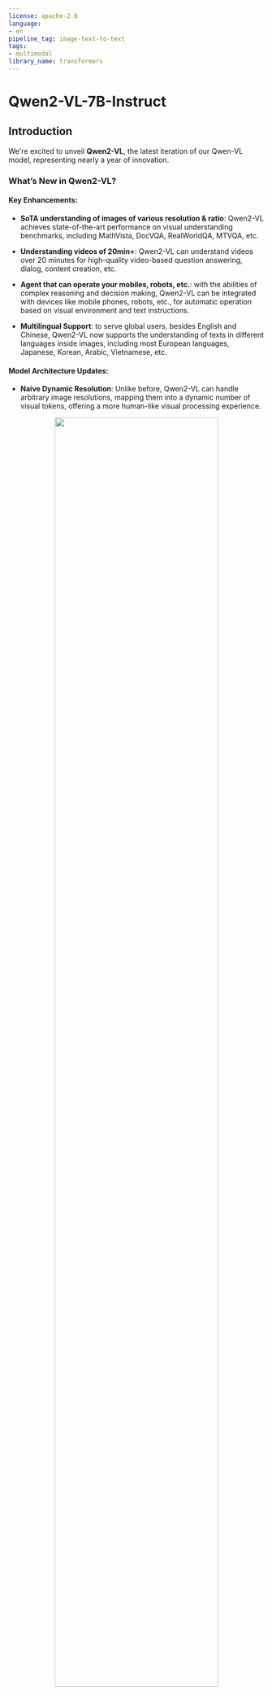```yaml
---
license: apache-2.0
language:
- en
pipeline_tag: image-text-to-text
tags:
- multimodal
library_name: transformers
---
```


# Qwen2-VL-7B-Instruct

## Introduction

We're excited to unveil **Qwen2-VL**, the latest iteration of our Qwen-VL model, representing nearly a year of innovation.

### What’s New in Qwen2-VL?

#### Key Enhancements:


* **SoTA understanding of images of various resolution & ratio**: Qwen2-VL achieves state-of-the-art performance on visual understanding benchmarks, including MathVista, DocVQA, RealWorldQA, MTVQA, etc.

* **Understanding videos of 20min+**: Qwen2-VL can understand videos over 20 minutes for high-quality video-based question answering, dialog, content creation, etc.

* **Agent that can operate your mobiles, robots, etc.**: with the abilities of complex reasoning and decision making, Qwen2-VL can be integrated with devices like mobile phones, robots, etc., for automatic operation based on visual environment and text instructions.

* **Multilingual Support**: to serve global users, besides English and Chinese, Qwen2-VL now supports the understanding of texts in different languages inside images, including most European languages, Japanese, Korean, Arabic, Vietnamese, etc.


#### Model Architecture Updates:

* **Naive Dynamic Resolution**: Unlike before, Qwen2-VL can handle arbitrary image resolutions, mapping them into a dynamic number of visual tokens, offering a more human-like visual processing experience.

<p align="center">
    <img src="https://qianwen-res.oss-accelerate-overseas.aliyuncs.com/Qwen2-VL/qwen2_vl.jpg" width="80%"/>
<p>

* **Multimodal Rotary Position Embedding (M-ROPE)**: Decomposes positional embedding into parts to capture 1D textual, 2D visual, and 3D video positional information, enhancing its multimodal processing capabilities.

<p align="center">
    <img src="http://qianwen-res.oss-accelerate-overseas.aliyuncs.com/Qwen2-VL/mrope.png" width="80%"/>
<p>

We have three models with 2, 7 and 72 billion parameters. This repo contains the instruction-tuned 7B Qwen2-VL model. For more information, visit our [Blog](https://qwenlm.github.io/blog/qwen2-vl/) and [GitHub](https://github.com/QwenLM/Qwen2-VL).



## Evaluation

### Image Benchmarks

| Benchmark | InternVL2-8B | MiniCPM-V 2.6 | GPT-4o-mini | **Qwen2-VL-7B** |
| :--- | :---: | :---: | :---: | :---: |
| MMMU<sub>val</sub>  | 51.8 | 49.8 | **60**| 54.1 |
| DocVQA<sub>test</sub>  | 91.6 | 90.8 | - | **94.5** |
| InfoVQA<sub>test</sub>  | 74.8 | - |  - |**76.5** |
| ChartQA<sub>test</sub>  | **83.3** | - |- | 83.0 |
| TextVQA<sub>val</sub>  | 77.4 | 80.1 | -| **84.3** |
| OCRBench | 794 | **852** | 785 | 845 |
| MTVQA | - | -  | -| **26.3** |
| VCR<sub>en easy</sub>  | - | 73.88 | 83.60 | **89.70** |
| VCR<sub>zh easy</sub>  | - | 10.18| 1.10 | **59.94** | 
| RealWorldQA | 64.4 | - | - | **70.1** |
| MME<sub>sum</sub>   | 2210.3 | **2348.4** | 2003.4| 2326.8 |
| MMBench-EN<sub>test</sub>  | 81.7 | - | - | **83.0** |
| MMBench-CN<sub>test</sub>  | **81.2** | - | - |  80.5 |
| MMBench-V1.1<sub>test</sub>  | 79.4 | 78.0 | 76.0| **80.7** |
| MMT-Bench<sub>test</sub> | - | - | - |**63.7** |
| MMStar | **61.5** | 57.5 |  54.8 | 60.7 |
| MMVet<sub>GPT-4-Turbo</sub>  | 54.2 | 60.0 | **66.9** | 62.0 |
| HallBench<sub>avg</sub>  | 45.2 | 48.1 | 46.1| **50.6** |
| MathVista<sub>testmini</sub>  | 58.3 | **60.6** | 52.4 | 58.2 |
| MathVision  | - | -  | - | **16.3** |

### Video Benchmarks

| Benchmark | Internvl2-8B | LLaVA-OneVision-7B | MiniCPM-V 2.6 | **Qwen2-VL-7B** |
| :--- | :---: | :---: | :---: | :---: |
| MVBench | 66.4 | 56.7 | - | **67.0** |
| PerceptionTest<sub>test</sub> | - | 57.1 | - | **62.3** |
| EgoSchema<sub>test</sub>  | - | 60.1 | - | **66.7** |
| Video-MME<sub>wo/w subs</sub>  | 54.0/56.9 | 58.2/-  | 60.9/63.6 | **63.3**/**69.0** |




## Requirements
The code of Qwen2-VL has been in the latest Hugging face transformers and we advise you to build from source with command `pip install git+https://github.com/huggingface/transformers`, or you might encounter the following error:
```
KeyError: 'qwen2_vl'
```

## Quickstart
We offer a toolkit to help you handle various types of visual input more conveniently. This includes base64, URLs, and interleaved images and videos. You can install it using the following command:

```bash
pip install qwen-vl-utils
```

Here we show a code snippet to show you how to use the chat model with `transformers` and `qwen_vl_utils`:

```python
from transformers import Qwen2VLForConditionalGeneration, AutoTokenizer, AutoProcessor
from qwen_vl_utils import process_vision_info

# default: Load the model on the available device(s)
model = Qwen2VLForConditionalGeneration.from_pretrained(
    "Qwen/Qwen2-VL-7B-Instruct", torch_dtype="auto", device_map="auto"
)

# We recommend enabling flash_attention_2 for better acceleration and memory saving, especially in multi-image and video scenarios.
# model = Qwen2VLForConditionalGeneration.from_pretrained(
#     "Qwen/Qwen2-VL-7B-Instruct",
#     torch_dtype=torch.bfloat16,
#     attn_implementation="flash_attention_2",
#     device_map="auto",
# )

# default processer
processor = AutoProcessor.from_pretrained("Qwen/Qwen2-VL-7B-Instruct")

# The default range for the number of visual tokens per image in the model is 4-16384. You can set min_pixels and max_pixels according to your needs, such as a token count range of 256-1280, to balance speed and memory usage.
# min_pixels = 256*28*28
# max_pixels = 1280*28*28
# processor = AutoProcessor.from_pretrained("Qwen/Qwen2-VL-7B-Instruct", min_pixels=min_pixels, max_pixels=max_pixels)

messages = [
    {
        "role": "user",
        "content": [
            {
                "type": "image",
                "image": "https://qianwen-res.oss-cn-beijing.aliyuncs.com/Qwen-VL/assets/demo.jpeg",
            },
            {"type": "text", "text": "Describe this image."},
        ],
    }
]

# Preparation for inference
text = processor.apply_chat_template(
    messages, tokenize=False, add_generation_prompt=True
)
image_inputs, video_inputs = process_vision_info(messages)
inputs = processor(
    text=[text],
    images=image_inputs,
    videos=video_inputs,
    padding=True,
    return_tensors="pt",
)
inputs = inputs.to("cuda")

# Inference: Generation of the output
generated_ids = model.generate(**inputs, max_new_tokens=128)
generated_ids_trimmed = [
    out_ids[len(in_ids) :] for in_ids, out_ids in zip(inputs.input_ids, generated_ids)
]
output_text = processor.batch_decode(
    generated_ids_trimmed, skip_special_tokens=True, clean_up_tokenization_spaces=False
)
print(output_text)
```
<details>
<summary>Without qwen_vl_utils</summary>

```python
from PIL import Image
import requests
import torch
from torchvision import io
from typing import Dict
from transformers import Qwen2VLForConditionalGeneration, AutoTokenizer, AutoProcessor

# Load the model in half-precision on the available device(s)
model = Qwen2VLForConditionalGeneration.from_pretrained(
    "Qwen/Qwen2-VL-7B-Instruct", torch_dtype="auto", device_map="auto"
)
processor = AutoProcessor.from_pretrained("Qwen/Qwen2-VL-7B-Instruct")

# Image
url = "https://qianwen-res.oss-cn-beijing.aliyuncs.com/Qwen-VL/assets/demo.jpeg"
image = Image.open(requests.get(url, stream=True).raw)

conversation = [
    {
        "role": "user",
        "content": [
            {
                "type": "image",
            },
            {"type": "text", "text": "Describe this image."},
        ],
    }
]


# Preprocess the inputs
text_prompt = processor.apply_chat_template(conversation, add_generation_prompt=True)
# Excepted output: '<|im_start|>system\nYou are a helpful assistant.<|im_end|>\n<|im_start|>user\n<|vision_start|><|image_pad|><|vision_end|>Describe this image.<|im_end|>\n<|im_start|>assistant\n'

inputs = processor(
    text=[text_prompt], images=[image], padding=True, return_tensors="pt"
)
inputs = inputs.to("cuda")

# Inference: Generation of the output
output_ids = model.generate(**inputs, max_new_tokens=128)
generated_ids = [
    output_ids[len(input_ids) :]
    for input_ids, output_ids in zip(inputs.input_ids, output_ids)
]
output_text = processor.batch_decode(
    generated_ids, skip_special_tokens=True, clean_up_tokenization_spaces=True
)
print(output_text)
```
</details>
<details>
<summary>Multi image inference</summary>

```python
# Messages containing multiple images and a text query
messages = [
    {
        "role": "user",
        "content": [
            {"type": "image", "image": "file:///path/to/image1.jpg"},
            {"type": "image", "image": "file:///path/to/image2.jpg"},
            {"type": "text", "text": "Identify the similarities between these images."},
        ],
    }
]

# Preparation for inference
text = processor.apply_chat_template(
    messages, tokenize=False, add_generation_prompt=True
)
image_inputs, video_inputs = process_vision_info(messages)
inputs = processor(
    text=[text],
    images=image_inputs,
    videos=video_inputs,
    padding=True,
    return_tensors="pt",
)
inputs = inputs.to("cuda")

# Inference
generated_ids = model.generate(**inputs, max_new_tokens=128)
generated_ids_trimmed = [
    out_ids[len(in_ids) :] for in_ids, out_ids in zip(inputs.input_ids, generated_ids)
]
output_text = processor.batch_decode(
    generated_ids_trimmed, skip_special_tokens=True, clean_up_tokenization_spaces=False
)
print(output_text)
```
</details>

<details>
<summary>Video inference</summary>

```python
# Messages containing a images list as a video and a text query
messages = [
    {
        "role": "user",
        "content": [
            {
                "type": "video",
                "video": [
                    "file:///path/to/frame1.jpg",
                    "file:///path/to/frame2.jpg",
                    "file:///path/to/frame3.jpg",
                    "file:///path/to/frame4.jpg",
                ],
                "fps": 1.0,
            },
            {"type": "text", "text": "Describe this video."},
        ],
    }
]
# Messages containing a video and a text query
messages = [
    {
        "role": "user",
        "content": [
            {
                "type": "video",
                "video": "file:///path/to/video1.mp4",
                "max_pixels": 360 * 420,
                "fps": 1.0,
            },
            {"type": "text", "text": "Describe this video."},
        ],
    }
]

# Preparation for inference
text = processor.apply_chat_template(
    messages, tokenize=False, add_generation_prompt=True
)
image_inputs, video_inputs = process_vision_info(messages)
inputs = processor(
    text=[text],
    images=image_inputs,
    videos=video_inputs,
    padding=True,
    return_tensors="pt",
)
inputs = inputs.to("cuda")

# Inference
generated_ids = model.generate(**inputs, max_new_tokens=128)
generated_ids_trimmed = [
    out_ids[len(in_ids) :] for in_ids, out_ids in zip(inputs.input_ids, generated_ids)
]
output_text = processor.batch_decode(
    generated_ids_trimmed, skip_special_tokens=True, clean_up_tokenization_spaces=False
)
print(output_text)
```
</details>

<details>
<summary>Batch inference</summary>

```python
# Sample messages for batch inference
messages1 = [
    {
        "role": "user",
        "content": [
            {"type": "image", "image": "file:///path/to/image1.jpg"},
            {"type": "image", "image": "file:///path/to/image2.jpg"},
            {"type": "text", "text": "What are the common elements in these pictures?"},
        ],
    }
]
messages2 = [
    {"role": "system", "content": "You are a helpful assistant."},
    {"role": "user", "content": "Who are you?"},
]
# Combine messages for batch processing
messages = [messages1, messages1]

# Preparation for batch inference
texts = [
    processor.apply_chat_template(msg, tokenize=False, add_generation_prompt=True)
    for msg in messages
]
image_inputs, video_inputs = process_vision_info(messages)
inputs = processor(
    text=texts,
    images=image_inputs,
    videos=video_inputs,
    padding=True,
    return_tensors="pt",
)
inputs = inputs.to("cuda")

# Batch Inference
generated_ids = model.generate(**inputs, max_new_tokens=128)
generated_ids_trimmed = [
    out_ids[len(in_ids) :] for in_ids, out_ids in zip(inputs.input_ids, generated_ids)
]
output_texts = processor.batch_decode(
    generated_ids_trimmed, skip_special_tokens=True, clean_up_tokenization_spaces=False
)
print(output_texts)
```
</details>

### More Usage Tips

For input images, we support local files, base64, and URLs. For videos, we currently only support local files.

```python
# You can directly insert a local file path, a URL, or a base64-encoded image into the position where you want in the text.
## Local file path
messages = [
    {
        "role": "user",
        "content": [
            {"type": "image", "image": "file:///path/to/your/image.jpg"},
            {"type": "text", "text": "Describe this image."},
        ],
    }
]
## Image URL
messages = [
    {
        "role": "user",
        "content": [
            {"type": "image", "image": "http://path/to/your/image.jpg"},
            {"type": "text", "text": "Describe this image."},
        ],
    }
]
## Base64 encoded image
messages = [
    {
        "role": "user",
        "content": [
            {"type": "image", "image": "data:image;base64,/9j/..."},
            {"type": "text", "text": "Describe this image."},
        ],
    }
]
```
#### Image Resolution for performance boost

The model supports a wide range of resolution inputs. By default, it uses the native resolution for input, but higher resolutions can enhance performance at the cost of more computation. Users can set the minimum and maximum number of pixels to achieve an optimal configuration for their needs, such as a token count range of 256-1280, to balance speed and memory usage.

```python
min_pixels = 256 * 28 * 28
max_pixels = 1280 * 28 * 28
processor = AutoProcessor.from_pretrained(
    "Qwen/Qwen2-VL-7B-Instruct", min_pixels=min_pixels, max_pixels=max_pixels
)
```

Besides, We provide two methods for fine-grained control over the image size input to the model:

1. Define min_pixels and max_pixels: Images will be resized to maintain their aspect ratio within the range of min_pixels and max_pixels.
   
2. Specify exact dimensions: Directly set `resized_height` and `resized_width`. These values will be rounded to the nearest multiple of 28.

```python
# min_pixels and max_pixels
messages = [
    {
        "role": "user",
        "content": [
            {
                "type": "image",
                "image": "file:///path/to/your/image.jpg",
                "resized_height": 280,
                "resized_width": 420,
            },
            {"type": "text", "text": "Describe this image."},
        ],
    }
]
# resized_height and resized_width
messages = [
    {
        "role": "user",
        "content": [
            {
                "type": "image",
                "image": "file:///path/to/your/image.jpg",
                "min_pixels": 50176,
                "max_pixels": 50176,
            },
            {"type": "text", "text": "Describe this image."},
        ],
    }
]
```

## Limitations

While Qwen2-VL are applicable to a wide range of visual tasks, it is equally important to understand its limitations. Here are some known restrictions:

1. Lack of Audio Support: The current model does **not comprehend audio information** within videos.
2. Data timeliness: Our image dataset is **updated until June 2023**, and information subsequent to this date may not be covered.
3. Constraints in Individuals and Intellectual Property (IP): The model's capacity to recognize specific individuals or IPs is limited, potentially failing to comprehensively cover all well-known personalities or brands.
4. Limited Capacity for Complex Instruction: When faced with intricate multi-step instructions, the model's understanding and execution capabilities require enhancement.
5. Insufficient Counting Accuracy: Particularly in complex scenes, the accuracy of object counting is not high, necessitating further improvements.
6. Weak Spatial Reasoning Skills: Especially in 3D spaces, the model's inference of object positional relationships is inadequate, making it difficult to precisely judge the relative positions of objects.

These limitations serve as ongoing directions for model optimization and improvement, and we are committed to continually enhancing the model's performance and scope of application.


## Citation

If you find our work helpful, feel free to give us a cite.

```
@article{Qwen2VL,
  title={Qwen2-VL: Enhancing Vision-Language Model's Perception of the World at Any Resolution},
  author={Wang, Peng and Bai, Shuai and Tan, Sinan and Wang, Shijie and Fan, Zhihao and Bai, Jinze and Chen, Keqin and Liu, Xuejing and Wang, Jialin and Ge, Wenbin and Fan, Yang and Dang, Kai and Du, Mengfei and Ren, Xuancheng and Men, Rui and Liu, Dayiheng and Zhou, Chang and Zhou, Jingren and Lin, Junyang},
  journal={arXiv preprint arXiv:2409.12191},
  year={2024}
}

@article{Qwen-VL,
  title={Qwen-VL: A Versatile Vision-Language Model for Understanding, Localization, Text Reading, and Beyond},
  author={Bai, Jinze and Bai, Shuai and Yang, Shusheng and Wang, Shijie and Tan, Sinan and Wang, Peng and Lin, Junyang and Zhou, Chang and Zhou, Jingren},
  journal={arXiv preprint arXiv:2308.12966},
  year={2023}
}
```